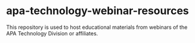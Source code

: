 # apa-technology-webinar-resources
This repository is used to host educational materials from webinars of the APA Technology Division or affiliates. 

